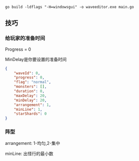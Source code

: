 `go build -ldflags "-H=windowsgui" -o waveeditor.exe main.go`



## 技巧

### 给玩家的准备时间

Progress = 0

MinDelay是你要设置的准备时间



```json
{ 
    "waveId": 0,
    "progress": 0,
    "flag": "normal",
    "monsters": [],
    "duration": 0,
    "maxDelay": 20,
    "minDelay": 20,
    "arrangement": 1,
    "minLine": 1,
    "starShards": 0
}
```



### 阵型

arrangement: 1-均匀,2-集中

minLine: 出怪行的最小数